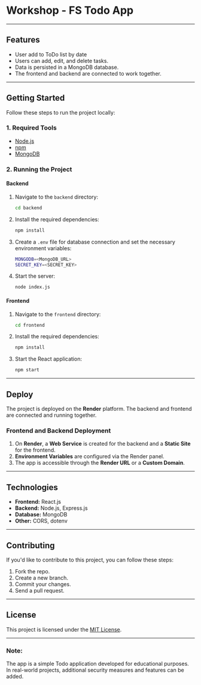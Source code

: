 # Workshop - FS Todo App

---

## **Features**

- User add to ToDo list by date
- Users can add, edit, and delete tasks.
- Data is persisted in a MongoDB database.
- The frontend and backend are connected to work together.

---

## **Getting Started**

Follow these steps to run the project locally:

### **1. Required Tools**

- [Node.js](https://nodejs.org/)
- [npm](https://www.npmjs.com/)
- [MongoDB](https://www.mongodb.com/)

### **2. Running the Project**

#### **Backend**

1. Navigate to the `backend` directory:

   ```bash
   cd backend
   ```

2. Install the required dependencies:

   ```bash
   npm install
   ```

3. Create a `.env` file for database connection and set the necessary environment variables:

   ```bash
   MONGODB=<MongoDB_URL>
   SECRET_KEY=<SECRET_KEY>
   ```

4. Start the server:
   ```bash
   node index.js
   ```

#### **Frontend**

1. Navigate to the `frontend` directory:

   ```bash
   cd frontend
   ```

2. Install the required dependencies:

   ```bash
   npm install
   ```

3. Start the React application:
   ```bash
   npm start
   ```

---

## **Deploy**

The project is deployed on the **Render** platform. The backend and frontend are connected and running together.

### **Frontend and Backend Deployment**

1. On **Render**, a **Web Service** is created for the backend and a **Static Site** for the frontend.
2. **Environment Variables** are configured via the Render panel.
3. The app is accessible through the **Render URL** or a **Custom Domain**.

---

## **Technologies**

- **Frontend:** React.js
- **Backend:** Node.js, Express.js
- **Database:** MongoDB
- **Other:** CORS, dotenv

---

## **Contributing**

If you'd like to contribute to this project, you can follow these steps:

1. Fork the repo.
2. Create a new branch.
3. Commit your changes.
4. Send a pull request.

---

## **License**

This project is licensed under the [MIT License](https://opensource.org/licenses/MIT).

---

### **Note:**

The app is a simple Todo application developed for educational purposes. In real-world projects, additional security measures and features can be added.
